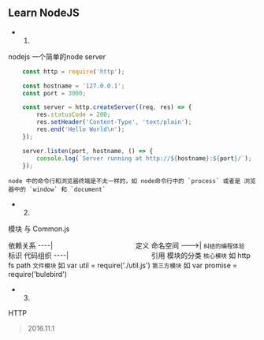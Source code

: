 ## Learn NodeJS

- 1.
nodejs
一个简单的node server
```javascript
    const http = require('http');

    const hostname = '127.0.0.1';
    const port = 3000;

    const server = http.createServer((req, res) => {
        res.statusCode = 200;
        res.setHeader('Content-Type', 'text/plain');
        res.end('Hello World\n');
    });

    server.listen(port, hostname, () => {
        console.log(`Server running at http://${hostname}:${port}/`);
    });
```

    node 中的命令行和浏览器终端是不太一样的，如 node命令行中的 `process` 或者是 浏览器中的 `window` 和 `document`



- 2.
模块 与 Common.js

 依赖关系 ----|　　　　　　　　　　　　定义
 命名空间 --->|  ` 纠结的编程体验 `　　　　　标识
 代码组织 ----|　　　　　　　　　　　　引用
模块的分类
`核心模块`   如  http fs path
`文件模块`   如  var util = require('./util.js')
`第三方模块` 如  var promise = require('bulebird')

- 3.
HTTP




> 2016.11.1 